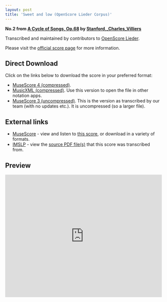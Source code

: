 ```yaml
---
layout: post
title: 'Sweet and low (OpenScore Lieder Corpus)'
---
```


__No.2 from [A Cycle of Songs, Op.68](https://fourscoreandmore.org/openscore/lieder/Stanford%2C_Charles_Villiers/A_Cycle_of_Songs%2C_Op.68/) by [Stanford,_Charles_Villiers](https://fourscoreandmore.org/openscore/lieder/Stanford%2C_Charles_Villiers)__

Transcribed and maintained by contributors to [OpenScore Lieder].

Please visit the [official score page] for more information.

[official score page]: https://musescore.com/openscore-lieder-corpus/scores/6788150
[OpenScore Lieder]: https://musescore.com/openscore-lieder-corpus

## Direct Download

Click on the links below to download the score in your preferred format:
- [MuseScore 4 (compressed)](https://fourscoreandmore.org/openscore/lieder/Stanford%2C_Charles_Villiers/A_Cycle_of_Songs%2C_Op.68/2_Sweet_and_low.mscz).
- [MusicXML (compressed)](https://fourscoreandmore.org/openscore/lieder/Stanford%2C_Charles_Villiers/A_Cycle_of_Songs%2C_Op.68/2_Sweet_and_low.mxl). Use this version to open the file in other notation apps.
- [MuseScore 3 (uncompressed)](https://raw.githubusercontent.com/OpenScore/Lieder/refs/heads/main/scores/Stanford%2C_Charles_Villiers/A_Cycle_of_Songs%2C_Op.68/2_Sweet_and_low/lc6788150.mscx). This is the version as transcribed by our team (with no updates etc.). It is uncompressed (so a larger file).

## External links

- [MuseScore] - view and listen to [this score][MuseScore], or download in a variety of formats.
- [IMSLP] - view the [source PDF file(s)][IMSLP] that this score was transcribed from.

[MuseScore]: https://musescore.com/score/6788150
[IMSLP]: https://imslp.org/wiki/Special:ReverseLookup/225685

## Preview

<iframe width="100%" height="394" src="https://musescore.com/openscore-lieder-corpus/scores/6788150/embed" frameborder="0" allowfullscreen allow="autoplay; fullscreen"></iframe>
